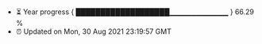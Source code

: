 - ⏳ Year progress { ███████████████████▁▁▁▁▁▁▁▁▁▁▁ } 66.29 %
- ⏰ Updated on Mon, 30 Aug 2021 23:19:57 GMT


